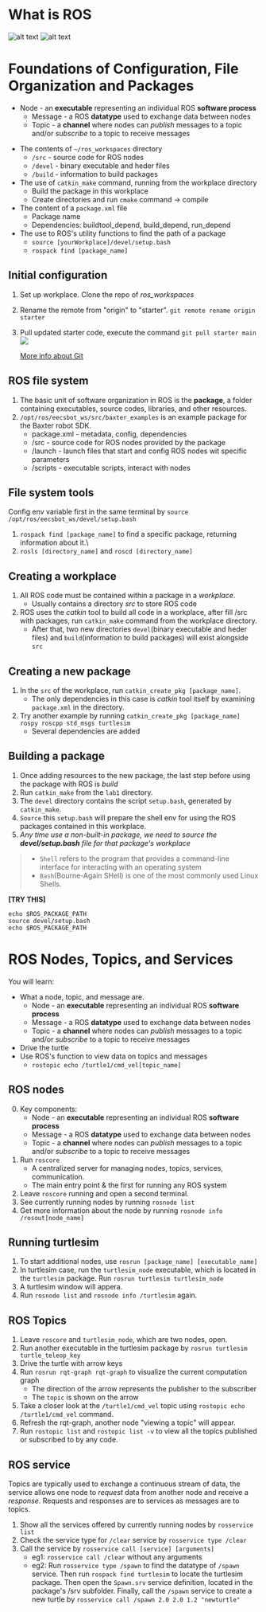 # What is ROS
![alt text](./Figures/WhatIsROS.png)
![alt text](./Figures/WhatIsROS-2.png)

# Foundations of Configuration, File Organization and Packages
- Node - an **executable** representing an individual ROS **software process**
    - Message - a ROS **datatype** used to exchange data between nodes
    - Topic - a **channel** where nodes can *publish* messages to a topic and/or *subscribe* to a topic to receive messages
* The contents of `~/ros_workspaces` directory
  * `/src` - source code for ROS nodes
  * `/devel` - binary executable and heder files
  * `/build` - information to build packages
* The use of `catkin_make` command, running from the workplace directory
  * Build the package in this workplace
  * Create directories and run `cmake` command -> compile
* The content of a `package.xml` file
  * Package name
  * Dependencies: buildtool_depend, build_depend, run_depend
* The use to ROS's utility functions to find the path of a package
  * `source [yourWorkplace]/devel/setup.bash`
  * `rospack find [package_name]`


## Initial configuration
1. Set up workplace. Clone the repo of *ros_workspaces*
2. Rename the remote from "origin" to "starter". ```git remote rename origin starter```
3. Pull updated starter code, execute the command ```git pull starter main```
![](./Figures/InteractWithRemote.png)

    [More info about Git](https://sp24.datastructur.es/resources/guides/git/)

## ROS file system
1. The basic unit of software organization in ROS is the **package**, a folder containing executables, source codes, libraries, and other resources.
2. ```/opt/ros/eecsbot_ws/src/baxter_examples``` is an example package for the Baxter robot SDK.
    - package.xml - metadata, config, dependencies
    - /src - source code for ROS nodes provided by the package
    - /launch - launch files that start and config ROS nodes wit specific parameters
    - /scripts - executable scripts, interact with nodes

## File system tools
Config env variable first in the same terminal by `source /opt/ros/eecsbot_ws/devel/setup.bash`
1. `rospack find [package_name]` to find a specific package, returning information about it.\
2. `rosls [directory_name]` and `roscd [directory_name]`

## Creating a workplace
1. All ROS code must be contained within a package in a *workplace*.
    - Usually contains a directory *src* to store ROS code
2. ROS uses the *catkin* tool to build all code in a workplace, after fill /src with packages, run `catkin_make` command from the workplace directory.
    - After that, two new directories `devel`(binary executable and heder files) and `build`(information to build packages) will exist alongside `src`


## Creating a new package
1. In the `src` of the workplace, run `catkin_create_pkg [package_name]`. 
    - The only dependencies in this case is *catkin* tool itself by examining `package.xml` in the directory.
2. Try another example by running `catkin_create_pkg [package_name] rospy roscpp std_msgs turtlesim`
    - Several dependencies are  added

## Building a package
1. Once adding resources to the new package, the last step before using the package with ROS is *build*
2. Run `catkin_make` from the `lab1` directory.
3. The `devel` directory contains the script `setup.bash`, generated by `catkin_make`.
4. `Source` this `setup.bash` will prepare the shell env for using the ROS packages contained in this workplace.
5. *Any time use a non-built-in package, we need to source the **devel/setup.bash** file for that package's workplace*
> - `Shell` refers to the program that provides a command-line interface for interacting with an operating system
> - `Bash`(Bourne-Again SHell) is one of the most commonly used Linux Shells.

**[TRY THIS]**
```
echo $ROS_PACKAGE_PATH
source devel/setup.bash
echo $ROS_PACKAGE_PATH
```

# ROS Nodes, Topics, and Services
You will learn:
* What a node, topic, and message are.
    - Node - an **executable** representing an individual ROS **software process**
    - Message - a ROS **datatype** used to exchange data between nodes
    - Topic - a **channel** where nodes can *publish* messages to a topic and/or *subscribe* to a topic to receive messages
* Drive the turtle
* Use ROS's function to view data on topics and messages
    - `rostopic echo /turtle1/cmd_vel[topic_name]`
## ROS nodes
0. Key components:
    - Node - an **executable** representing an individual ROS **software process**
    - Message - a ROS **datatype** used to exchange data between nodes
    - Topic - a **channel** where nodes can *publish* messages to a topic and/or *subscribe* to a topic to receive messages
1. Run `roscore`
    - A centralized server for managing nodes, topics, services, communication.
    - The main entry point & the first for running any ROS system
2. Leave `roscore` running and open a second terminal.
3. See currently running nodes by running `rosnode list`
4. Get more information about the node by running `rosnode info /rosout[node_name]`

## Running turtlesim
1. To start additional nodes, use `rosrun [package_name] [executable_name]`
2. In turtlesim case, run the `turtlesim_node` executable, which is located in the `turtlesim` package. Run `rosrun turtlesim turtlesim_node`
3. A turtlesim window will appera.
4. Run `rosnode list` and `rosnode info /turtlesim` again.


## ROS Topics
1. Leave `roscore` and `turtlesim_node`, which are two nodes, open.
2. Run another executable in the turtlesim package by `rosrun turtlesim turtle_teleop_key`
3. Drive the turtle with arrow keys
4. Run `rosrun rqt-graph rqt-graph` to visualize the current computation graph
    - The direction of the arrow represents the publisher to the subscriber
    - The `topic` is shown on the arrow
5. Take a closer look at the `/turtle1/cmd_vel` topic using `rostopic echo /turtle1/cmd_vel` command. 
6. Refresh the rqt-graph, another node "viewing a topic" will appear.
7. Run `rostopic list` and `rostopic list -v` to view all the topics published or subscribed to by any code.

## ROS service
Topics are typically used to exchange a continuous stream of data, the service allows one node to *request* data from another node and receive a *response*. Requests and responses are to services as messages are to topics.
1. Show all the services offered by currently running nodes by `rosservice list`
2. Check the service type for `/clear` service by `rosservice type /clear`
3. Call the service by `rosservice call [service] [arguments]`
    - eg1: `rosservice call /clear` without any arguments
    - eg2: Run `rosservice type /spawn` to find the datatype of `/spawn` service. Then run `rospack find turtlesim` to locate the turtlesim package. Then open the `Spawn.srv` service definition, located in the package's /srv subfolder. Finally, call the `/spawn` service to create a new turtle by `rosservice call /spawn 2.0 2.0 1.2 "newturtle"`

